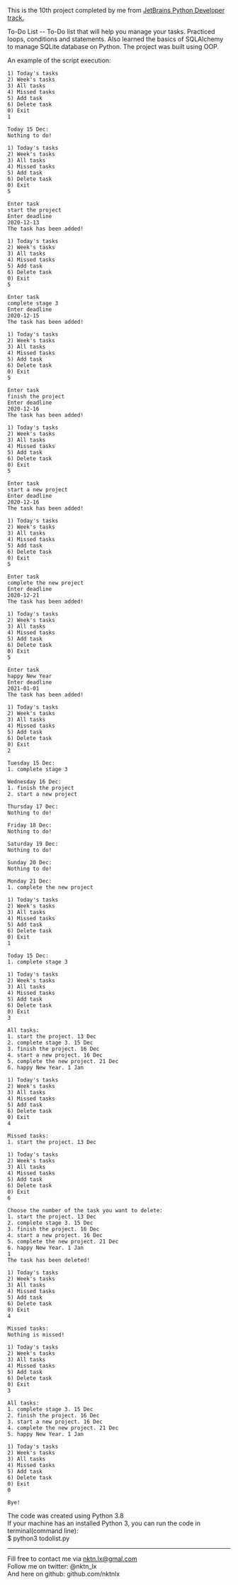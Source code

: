 This is the 10th project completed by me from [JetBrains Python Developer track.](https://hyperskill.org/tracks/2)

To-Do List -- To-Do list that will help you manage your tasks. Practiced loops, conditions and statements. Also learned the basics of SQLAlchemy to manage SQLite database on Python. The project was built using OOP.   

An example of the script execution:  
```
1) Today's tasks
2) Week's tasks
3) All tasks
4) Missed tasks
5) Add task
6) Delete task
0) Exit
1

Today 15 Dec:
Nothing to do!

1) Today's tasks
2) Week's tasks
3) All tasks
4) Missed tasks
5) Add task
6) Delete task
0) Exit
5

Enter task
start the project
Enter deadline
2020-12-13
The task has been added!

1) Today's tasks
2) Week's tasks
3) All tasks
4) Missed tasks
5) Add task
6) Delete task
0) Exit
5

Enter task
complete stage 3
Enter deadline
2020-12-15
The task has been added!

1) Today's tasks
2) Week's tasks
3) All tasks
4) Missed tasks
5) Add task
6) Delete task
0) Exit
5

Enter task
finish the project
Enter deadline
2020-12-16
The task has been added!

1) Today's tasks
2) Week's tasks
3) All tasks
4) Missed tasks
5) Add task
6) Delete task
0) Exit
5

Enter task
start a new project
Enter deadline
2020-12-16
The task has been added!

1) Today's tasks
2) Week's tasks
3) All tasks
4) Missed tasks
5) Add task
6) Delete task
0) Exit
5

Enter task
complete the new project
Enter deadline
2020-12-21
The task has been added!

1) Today's tasks
2) Week's tasks
3) All tasks
4) Missed tasks
5) Add task
6) Delete task
0) Exit
5

Enter task
happy New Year 
Enter deadline
2021-01-01
The task has been added!

1) Today's tasks
2) Week's tasks
3) All tasks
4) Missed tasks
5) Add task
6) Delete task
0) Exit
2

Tuesday 15 Dec:
1. complete stage 3

Wednesday 16 Dec:
1. finish the project
2. start a new project

Thursday 17 Dec:
Nothing to do!

Friday 18 Dec:
Nothing to do!

Saturday 19 Dec:
Nothing to do!

Sunday 20 Dec:
Nothing to do!

Monday 21 Dec:
1. complete the new project

1) Today's tasks
2) Week's tasks
3) All tasks
4) Missed tasks
5) Add task
6) Delete task
0) Exit
1

Today 15 Dec:
1. complete stage 3

1) Today's tasks
2) Week's tasks
3) All tasks
4) Missed tasks
5) Add task
6) Delete task
0) Exit
3

All tasks:
1. start the project. 13 Dec
2. complete stage 3. 15 Dec
3. finish the project. 16 Dec
4. start a new project. 16 Dec
5. complete the new project. 21 Dec
6. happy New Year. 1 Jan

1) Today's tasks
2) Week's tasks
3) All tasks
4) Missed tasks
5) Add task
6) Delete task
0) Exit
4

Missed tasks:
1. start the project. 13 Dec

1) Today's tasks
2) Week's tasks
3) All tasks
4) Missed tasks
5) Add task
6) Delete task
0) Exit
6

Choose the number of the task you want to delete:
1. start the project. 13 Dec
2. complete stage 3. 15 Dec
3. finish the project. 16 Dec
4. start a new project. 16 Dec
5. complete the new project. 21 Dec
6. happy New Year. 1 Jan
1
The task has been deleted!

1) Today's tasks
2) Week's tasks
3) All tasks
4) Missed tasks
5) Add task
6) Delete task
0) Exit
4

Missed tasks:
Nothing is missed!

1) Today's tasks
2) Week's tasks
3) All tasks
4) Missed tasks
5) Add task
6) Delete task
0) Exit
3

All tasks:
1. complete stage 3. 15 Dec
2. finish the project. 16 Dec
3. start a new project. 16 Dec
4. complete the new project. 21 Dec
5. happy New Year. 1 Jan

1) Today's tasks
2) Week's tasks
3) All tasks
4) Missed tasks
5) Add task
6) Delete task
0) Exit
0

Bye!
```


The code was created using Python 3.8  
If your machine has an installed Python 3, you can run the code in terminal(command line):  
$ python3 todolist.py  


--------------------------------------------
Fill free to contact me via nktn.lx@gmal.com  
Follow me on twitter: @nktn_lx  
And here on github: github.com/nktnlx  